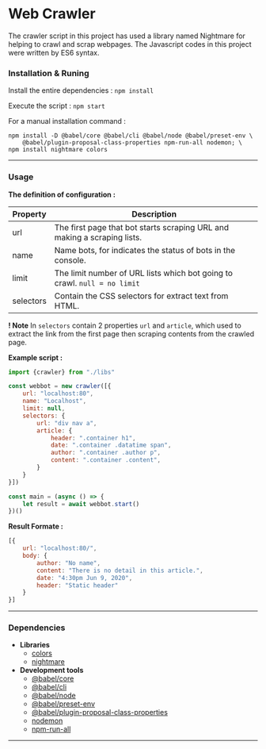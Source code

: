 # Web Crawler
The crawler script in this project has used a library named Nightmare for helping to crawl and scrap webpages. The Javascript codes in this project were written by ES6 syntax.

### Installation & Runing

Install the entire dependencies : `npm install`

Execute the script : `npm start`

For a manual installation command :
```
npm install -D @babel/core @babel/cli @babel/node @babel/preset-env \
    @babel/plugin-proposal-class-properties npm-run-all nodemon; \
npm install nightmare colors
```

---

### Usage
**The definition of configuration :**

| Property | Description |
| ------ | ----------- |
|url|The first page that bot starts scraping URL and making a scraping lists.|
|name|Name bots, for indicates the status of bots in the console.|
|limit|The limit number of URL lists which bot going to crawl. `null = no limit`|
|selectors|Contain the CSS selectors for extract text from HTML.|

**! Note** In `selectors` contain 2 properties `url` and `article`, which used to extract the link from the first page then scraping contents from the crawled page.

**Example script :**

```javascript
import {crawler} from "./libs"

const webbot = new crawler([{
    url: "localhost:80",
    name: "Localhost",
    limit: null,
    selectors: {
        url: "div nav a",
        article: {
            header: ".container h1",
            date: ".container .datatime span",
            author: ".container .author p",
            content: ".container .content",
        }
    }
}])

const main = (async () => {
    let result = await webbot.start()
})()

```
**Result Formate :**
```javascript
[{
    url: "localhost:80/",
    body: {
        author: "No name",
        content: "There is no detail in this article.",
        date: "4:30pm Jun 9, 2020",
        header: "Static header"
    }
}]
```

---

### Dependencies
- **Libraries**
    - [colors](https://www.npmjs.com/package/colors)
    - [nightmare](https://www.npmjs.com/package/nightmare)
- **Development tools**
    - [@babel/core](https://www.npmjs.com/package/@babel/core)
    - [@babel/cli](https://www.npmjs.com/package/@babel/cli)
    - [@babel/node](https://www.npmjs.com/package/@babel/node)
    - [@babel/preset-env](https://www.npmjs.com/package/@babel/preset-env)
    - [@babel/plugin-proposal-class-properties](https://www.npmjs.com/package/@babel/plugin-proposal-class-properties)
    - [nodemon](https://www.npmjs.com/package/nodemon)
    - [npm-run-all](https://www.npmjs.com/package/npm-run-all)

---


